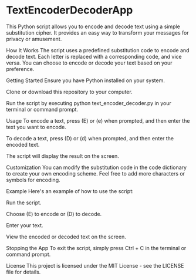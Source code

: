 # TextEncoderDecoderApp
This Python script allows you to encode and decode text using a simple substitution cipher. It provides an easy way to transform your messages for privacy or amusement.

How It Works
The script uses a predefined substitution code to encode and decode text. Each letter is replaced with a corresponding code, and vice versa. You can choose to encode or decode your text based on your preference.

Getting Started
Ensure you have Python installed on your system.

Clone or download this repository to your computer.

Run the script by executing python text_encoder_decoder.py in your terminal or command prompt.

Usage
To encode a text, press (E) or (e) when prompted, and then enter the text you want to encode.

To decode a text, press (D) or (d) when prompted, and then enter the encoded text.

The script will display the result on the screen.

Customization
You can modify the substitution code in the code dictionary to create your own encoding scheme. Feel free to add more characters or symbols for encoding.

Example
Here's an example of how to use the script:

Run the script.

Choose (E) to encode or (D) to decode.

Enter your text.

View the encoded or decoded text on the screen.

Stopping the App
To exit the script, simply press Ctrl + C in the terminal or command prompt.

License
This project is licensed under the MIT License - see the LICENSE file for details.

